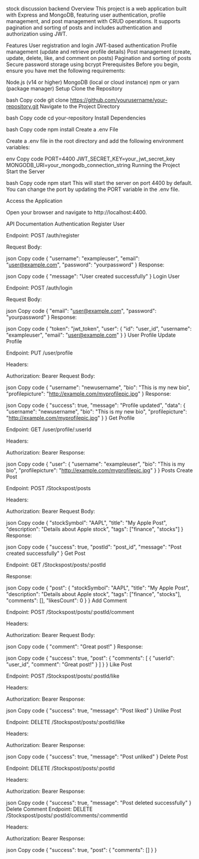 stock discussion backend
Overview
This project is a web application built with Express and MongoDB, featuring user authentication, profile management, and post management with CRUD operations. It supports pagination and sorting of posts and includes authentication and authorization using JWT.

Features
User registration and login
JWT-based authentication
Profile management (update and retrieve profile details)
Post management (create, update, delete, like, and comment on posts)
Pagination and sorting of posts
Secure password storage using bcrypt
Prerequisites
Before you begin, ensure you have met the following requirements:

Node.js (v14 or higher)
MongoDB (local or cloud instance)
npm or yarn (package manager)
Setup
Clone the Repository

bash
Copy code
git clone https://github.com/yourusername/your-repository.git
Navigate to the Project Directory

bash
Copy code
cd your-repository
Install Dependencies

bash
Copy code
npm install
Create a .env File

Create a .env file in the root directory and add the following environment variables:

env
Copy code
PORT=4400
JWT_SECRET_KEY=your_jwt_secret_key
MONGODB_URI=your_mongodb_connection_string
Running the Project
Start the Server

bash
Copy code
npm start
This will start the server on port 4400 by default. You can change the port by updating the PORT variable in the .env file.

Access the Application

Open your browser and navigate to http://localhost:4400.

API Documentation
Authentication
Register User

Endpoint: POST /auth/register

Request Body:

json
Copy code
{
"username": "exampleuser",
"email": "user@example.com",
"password": "yourpassword"
}
Response:

json
Copy code
{
"message": "User created successfully"
}
Login User

Endpoint: POST /auth/login

Request Body:

json
Copy code
{
"email": "user@example.com",
"password": "yourpassword"
}
Response:

json
Copy code
{
"token": "jwt_token",
"user": {
"id": "user_id",
"username": "exampleuser",
"email": "user@example.com"
}
}
User Profile
Update Profile

Endpoint: PUT /user/profile

Headers:

Authorization: Bearer <token>
Request Body:

json
Copy code
{
"username": "newusername",
"bio": "This is my new bio",
"profilepicture": "http://example.com/myprofilepic.jpg"
}
Response:

json
Copy code
{
"success": true,
"message": "Profile updated",
"data": {
"username": "newusername",
"bio": "This is my new bio",
"profilepicture": "http://example.com/myprofilepic.jpg"
}
}
Get Profile

Endpoint: GET /user/profile/:userId

Headers:

Authorization: Bearer <token>
Response:

json
Copy code
{
"user": {
"username": "exampleuser",
"bio": "This is my bio",
"profilepicture": "http://example.com/myprofilepic.jpg"
}
}
Posts
Create Post

Endpoint: POST /Stockspost/posts

Headers:

Authorization: Bearer <token>
Request Body:

json
Copy code
{
"stockSymbol": "AAPL",
"title": "My Apple Post",
"description": "Details about Apple stock",
"tags": ["finance", "stocks"]
}
Response:

json
Copy code
{
"success": true,
"postId": "post_id",
"message": "Post created successfully"
}
Get Post

Endpoint: GET /Stockspost/posts/:postId

Response:

json
Copy code
{
"post": {
"stockSymbol": "AAPL",
"title": "My Apple Post",
"description": "Details about Apple stock",
"tags": ["finance", "stocks"],
"comments": [],
"likesCount": 0
}
}
Add Comment

Endpoint: POST /Stockspost/posts/:postId/comment

Headers:

Authorization: Bearer <token>
Request Body:

json
Copy code
{
"comment": "Great post!"
}
Response:

json
Copy code
{
"success": true,
"post": {
"comments": [
{
"userId": "user_id",
"comment": "Great post!"
}
]
}
}
Like Post

Endpoint: POST /Stockspost/posts/:postId/like

Headers:

Authorization: Bearer <token>
Response:

json
Copy code
{
"success": true,
"message": "Post liked"
}
Unlike Post

Endpoint: DELETE /Stockspost/posts/:postId/like

Headers:

Authorization: Bearer <token>
Response:

json
Copy code
{
"success": true,
"message": "Post unliked"
}
Delete Post

Endpoint: DELETE /Stockspost/posts/:postId

Headers:

Authorization: Bearer <token>
Response:

json
Copy code
{
"success": true,
"message": "Post deleted successfully"
}
Delete Comment
Endpoint: DELETE /Stockspost/posts/:postId/comments/:commentId

Headers:

Authorization: Bearer <token>
Response:

json
Copy code
{
"success": true,
"post": {
"comments": []
}
}
